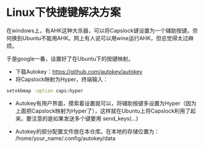 # Linux下快捷键解决方案
在windows上，有AHK这种大杀器，可以将Capslock键设置为一个辅助按键。奈何换到Ubuntu不能用AHK。网上有人说可以用wine运行AHK，但总觉得太过麻烦。

于是google一番，设置好了在Ubuntu下的按键映射。

- 下载Autokey：https://github.com/autokey/autokey
- 将Capslock映射为Hyper，终端输入：  
```sh
setxkbmap -option caps:hyper 
```
- Autokey有用户界面，摸索着设置就可以，将辅助按键多设置为Hyper（因为上面把Capslock映射为Hyper了），这样就在Ubuntu上将Capslock利用了起来。要注意的是如果发送多个键要用  send_keys(...)

- Autokey的部分配置文件放在本仓库。在本地的存储位置为：  /home/your_name/.config/autokey/data
